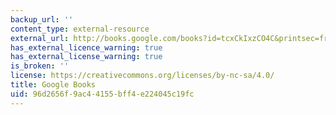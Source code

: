 ```yaml
---
backup_url: ''
content_type: external-resource
external_url: http://books.google.com/books?id=tcxCkIxzCO4C&printsec=frontcover
has_external_licence_warning: true
has_external_license_warning: true
is_broken: ''
license: https://creativecommons.org/licenses/by-nc-sa/4.0/
title: Google Books
uid: 96d2656f-9ac4-4155-bff4-e224045c19fc
---
```

